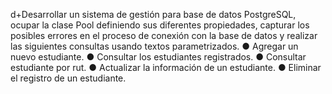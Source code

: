 d+Desarrollar un  sistema de gestión para base de datos PostgreSQL, ocupar la clase Pool definiendo sus diferentes propiedades, 
capturar los posibles errores en el proceso de conexión con la base de datos y realizar las siguientes consultas usando textos parametrizados.
● Agregar un nuevo estudiante.
● Consultar los estudiantes registrados.
● Consultar estudiante por rut.
● Actualizar la información de un estudiante.
● Eliminar el registro de un estudiante.

